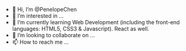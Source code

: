 - 👋 Hi, I’m @PenelopeChen
- 👀 I’m interested in ...
- 🌱 I’m currently learning Web Development (including the front-end languages: HTML5, CSS3 & Javascript). React as well.
- 💞️ I’m looking to collaborate on ...
- 📫 How to reach me ...

<!---
PenelopeChen/PenelopeChen is a ✨ special ✨ repository because its `README.md` (this file) appears on your GitHub profile.
You can click the Preview link to take a look at your changes.
--->
